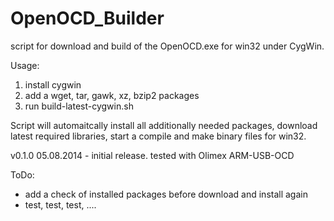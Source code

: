 OpenOCD_Builder
===============

script for download and build of the OpenOCD.exe for win32 under CygWin.

Usage:
1. install cygwin<br>
2. add a wget, tar, gawk, xz, bzip2 packages<br>
3. run build-latest-cygwin.sh<br>

Script will automaitcally install all additionally needed packages, download latest required libraries, start a compile and make binary files for win32.

v0.1.0  05.08.2014 - initial release. tested with Olimex ARM-USB-OCD


ToDo: 
- add a check of installed packages before download and install again
- test, test, test, ....
